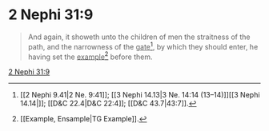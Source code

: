 # 2 Nephi 31:9

> And again, it showeth unto the children of men the straitness of the path, and the narrowness of the <u>gate</u>[^a], by which they should enter, he having set the <u>example</u>[^b] before them.

[2 Nephi 31:9](https://www.churchofjesuschrist.org/study/scriptures/bofm/2-ne/31?lang=eng&id=p9#p9)


[^a]: [[2 Nephi 9.41|2 Ne. 9:41]]; [[3 Nephi 14.13|3 Ne. 14:14 (13–14)]][[3 Nephi 14.14|]]; [[D&C 22.4|D&C 22:4]]; [[D&C 43.7|43:7]].  
[^b]: [[Example, Ensample|TG Example]].  
